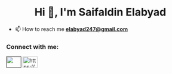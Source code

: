 <h1 align="center">Hi 👋, I'm Saifaldin Elabyad</h1>

- 📫 How to reach me **elabyad247@gmail.com**

<h3 align="left">Connect with me:</h3>
<p align="left">
<a href="" target="blank"><img align="center" src="https://raw.githubusercontent.com/rahuldkjain/github-profile-readme-generator/master/src/images/icons/Social/twitter.svg" alt="" height="30" width="40" /></a>
<a href="https://www.facebook.com/Elabyad247/" target="blank"><img align="center" src="https://raw.githubusercontent.com/rahuldkjain/github-profile-readme-generator/master/src/images/icons/Social/facebook.svg" alt="https://www.facebook.com/Elabyad247/" height="30" width="40" /></a>
</p>
